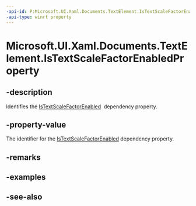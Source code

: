 ```yaml
---
-api-id: P:Microsoft.UI.Xaml.Documents.TextElement.IsTextScaleFactorEnabledProperty
-api-type: winrt property
---
```


<!-- Property syntax
public Windows.UI.Xaml.DependencyProperty IsTextScaleFactorEnabledProperty { get; }
-->

# Microsoft.UI.Xaml.Documents.TextElement.IsTextScaleFactorEnabledProperty

## -description
Identifies the [IsTextScaleFactorEnabled](textelement_istextscalefactorenabled.md)  dependency property.

## -property-value
The identifier for the [IsTextScaleFactorEnabled](textelement_istextscalefactorenabled.md) dependency property.

## -remarks

## -examples

## -see-also
